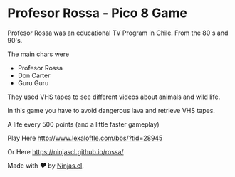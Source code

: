 # Profesor Rossa  - Pico 8 Game

Profesor Rossa was an educational TV Program
in Chile. From the 80's and 90's.

The main chars were

- Profesor Rossa
- Don Carter
- Guru Guru

They used VHS tapes to see different videos
about animals and wild life.

In this game you have to avoid dangerous lava
and retrieve VHS tapes.

A life every 500 points (and a little faster gameplay)

Play Here
http://www.lexaloffle.com/bbs/?tid=28945

Or Here
https://ninjascl.github.io/rossa/

Made with <i class="fa fa-heart">&#9829;</i> by <a href="http://ninjas.cl" target="_blank">Ninjas.cl</a>.
